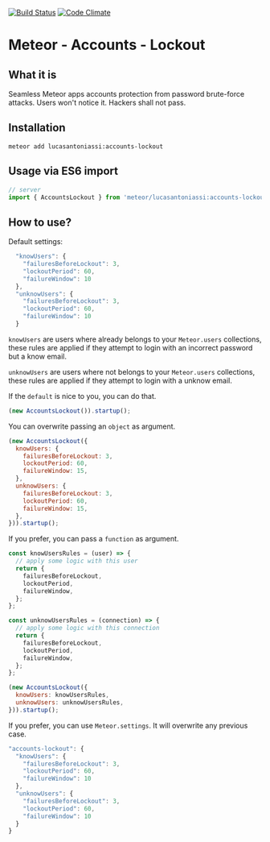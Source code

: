 [![Build Status](https://travis-ci.org/LucasAntoniassi/meteor-accounts-lockout.svg?branch=master)](https://travis-ci.org/LucasAntoniassi/meteor-accounts-lockout)
[![Code Climate](https://codeclimate.com/github/LucasAntoniassi/meteor-accounts-lockout/badges/gpa.svg)](https://codeclimate.com/github/LucasAntoniassi/meteor-accounts-lockout)

# Meteor - Accounts - Lockout

## What it is

Seamless Meteor apps accounts protection from password brute-force attacks.
Users won't notice it. Hackers shall not pass.

## Installation

```
meteor add lucasantoniassi:accounts-lockout
```

## Usage via ES6 import

```javascript
// server
import { AccountsLockout } from 'meteor/lucasantoniassi:accounts-lockout';
```

## How to use?

Default settings:

```javascript
  "knowUsers": {
    "failuresBeforeLockout": 3,
    "lockoutPeriod": 60,
    "failureWindow": 10
  },
  "unknowUsers": {
    "failuresBeforeLockout": 3,
    "lockoutPeriod": 60,
    "failureWindow": 10
  }
```

`knowUsers` are users where already belongs to your `Meteor.users` collections,
these rules are applied if they attempt to login with an incorrect password but a know email.

`unknowUsers` are users where not belongs to your `Meteor.users` collections,
these rules are applied if they attempt to login with a unknow email.


If the `default` is nice to you, you can do that.

```javascript
(new AccountsLockout()).startup();
```

You can overwrite passing an `object` as argument.

```javascript
(new AccountsLockout({
  knowUsers: {
    failuresBeforeLockout: 3,
    lockoutPeriod: 60,
    failureWindow: 15,
  },
  unknowUsers: {
    failuresBeforeLockout: 3,
    lockoutPeriod: 60,
    failureWindow: 15,
  },
})).startup();
```

If you prefer, you can pass a `function` as argument.

```javascript
const knowUsersRules = (user) => {
  // apply some logic with this user
  return {
    failuresBeforeLockout,
    lockoutPeriod,
    failureWindow,
  };
};

const unknowUsersRules = (connection) => {
  // apply some logic with this connection
  return {
    failuresBeforeLockout,
    lockoutPeriod,
    failureWindow,
  };
};

(new AccountsLockout({
  knowUsers: knowUsersRules,
  unknowUsers: unknowUsersRules,
})).startup();
```

If you prefer, you can use `Meteor.settings`.
It will overwrite any previous case.

```javascript
"accounts-lockout": {
  "knowUsers": {
    "failuresBeforeLockout": 3,
    "lockoutPeriod": 60,
    "failureWindow": 10
  },
  "unknowUsers": {
    "failuresBeforeLockout": 3,
    "lockoutPeriod": 60,
    "failureWindow": 10
  }
}
```

